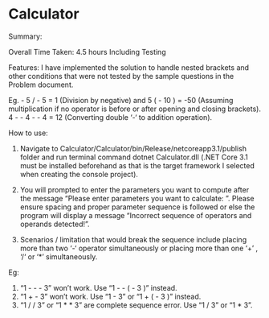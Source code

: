 # Calculator
Summary:

Overall Time Taken: 4.5 hours Including Testing

Features: I have implemented the solution to handle nested brackets and other conditions that were not tested by the sample questions in the Problem document. 

Eg. - 5 / - 5  = 1 (Division by negative) and 5 ( - 10 ) = -50 (Assuming multiplication if no operator is before or after opening and closing brackets). 4 - - 4 - - 4 = 12 (Converting double ‘-‘ to addition operation).

How to use: 

1) Navigate to Calculator/Calculator/bin/Release/netcoreapp3.1/publish folder and run terminal command dotnet Calculator.dll (.NET Core 3.1 must be installed beforehand as that is the target framework I selected when creating the console project).

2) You will prompted to enter the parameters you want to compute after the message “Please enter parameters you want to calculate: ”. Please ensure spacing and proper parameter sequence is followed or else the program will display a message “Incorrect sequence of operators and operands detected!”. 

3) Scenarios / limitation that would break the sequence include placing more than two ‘-‘ operator simultaneously or placing more than one ‘+’ , ‘/‘ or ‘*’ simultaneously.

Eg: 
1) “1 - - - 3” won’t work. Use “1 - - ( - 3 )” instead.
2) “1 + - 3” won’t work. Use “1 - 3” or “1 + ( - 3 )” instead.
3) “1 / / 3” or “1 * * 3” are complete sequence error. Use “1 / 3” or “1 * 3”.

